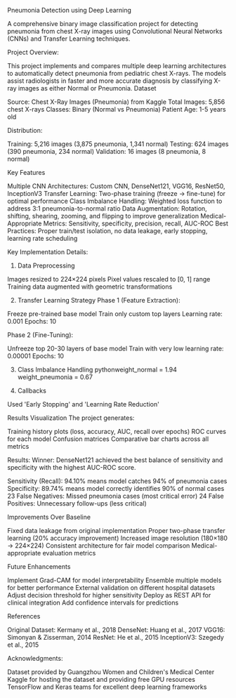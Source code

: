 Pneumonia Detection using Deep Learning

A comprehensive binary image classification project for detecting pneumonia from chest X-ray images using Convolutional Neural Networks (CNNs) and Transfer Learning techniques.

Project Overview:

This project implements and compares multiple deep learning architectures to automatically detect pneumonia from pediatric chest X-rays. The models assist radiologists in faster and more accurate diagnosis by classifying X-ray images as either Normal or Pneumonia.
Dataset

Source: Chest X-Ray Images (Pneumonia) from Kaggle
Total Images: 5,856 chest X-rays
Classes: Binary (Normal vs Pneumonia)
Patient Age: 1-5 years old

Distribution:

Training: 5,216 images (3,875 pneumonia, 1,341 normal)
Testing: 624 images (390 pneumonia, 234 normal)
Validation: 16 images (8 pneumonia, 8 normal)



Key Features

Multiple CNN Architectures: Custom CNN, DenseNet121, VGG16, ResNet50, InceptionV3
Transfer Learning: Two-phase training (freeze → fine-tune) for optimal performance
Class Imbalance Handling: Weighted loss function to address 3:1 pneumonia-to-normal ratio
Data Augmentation: Rotation, shifting, shearing, zooming, and flipping to improve generalization
Medical-Appropriate Metrics: Sensitivity, specificity, precision, recall, AUC-ROC
Best Practices: Proper train/test isolation, no data leakage, early stopping, learning rate scheduling


Key Implementation Details:

1. Data Preprocessing

Images resized to 224×224 pixels
Pixel values rescaled to [0, 1] range
Training data augmented with geometric transformations


2. Transfer Learning Strategy
Phase 1 (Feature Extraction):

Freeze pre-trained base model
Train only custom top layers
Learning rate: 0.001
Epochs: 10

Phase 2 (Fine-Tuning):

Unfreeze top 20-30 layers of base model
Train with very low learning rate: 0.00001
Epochs: 10

3. Class Imbalance Handling
pythonweight_normal = 1.94
weight_pneumonia = 0.67

4. Callbacks

Used 'Early Stopping' and 'Learning Rate Reduction'


Results Visualization
The project generates:

Training history plots (loss, accuracy, AUC, recall over epochs)
ROC curves for each model
Confusion matrices
Comparative bar charts across all metrics

Results:
Winner: DenseNet121 achieved the best balance of sensitivity and specificity with the highest AUC-ROC score.

Sensitivity (Recall): 94.10% means model catches 94% of pneumonia cases
Specificity: 89.74% means model correctly identifies 90% of normal cases
23 False Negatives: Missed pneumonia cases (most critical error)
24 False Positives: Unnecessary follow-ups (less critical)

Improvements Over Baseline

Fixed data leakage from original implementation
Proper two-phase transfer learning (20% accuracy improvement)
Increased image resolution (180×180 → 224×224)
Consistent architecture for fair model comparison
Medical-appropriate evaluation metrics

Future Enhancements

 Implement Grad-CAM for model interpretability
 Ensemble multiple models for better performance
 External validation on different hospital datasets
 Adjust decision threshold for higher sensitivity
 Deploy as REST API for clinical integration
 Add confidence intervals for predictions

References

Original Dataset: Kermany et al., 2018
DenseNet: Huang et al., 2017
VGG16: Simonyan & Zisserman, 2014
ResNet: He et al., 2015
InceptionV3: Szegedy et al., 2015


Acknowledgments:

Dataset provided by Guangzhou Women and Children's Medical Center
Kaggle for hosting the dataset and providing free GPU resources
TensorFlow and Keras teams for excellent deep learning frameworks